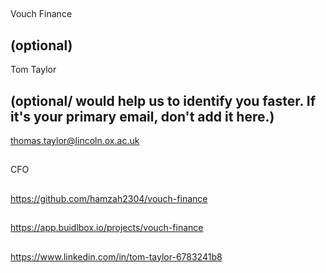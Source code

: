 ## <PROJECT NAME>
Vouch Finance
## <YOUR FULL NAME> (optional)
Tom Taylor
## <Used Email in Buidlbox> (optional/ would help us to identify you faster. If it's your primary email, don't add it here.)
thomas.taylor@lincoln.ox.ac.uk
## <YOUR ROLE ON THE TEAM>
CFO
## <LINK TO THE PROJECT REPOSITORY>
https://github.com/hamzah2304/vouch-finance
## <LINK TO BUIDLBOX SUBMISSION>
https://app.buidlbox.io/projects/vouch-finance
## <ANY LINKS TO YOUR SOCIALS THAT YOU WANT PEOPLE TO SEE WHO MIGHT COME ACROSS YOUR SUBMISSION IN THE FUTURE>
https://www.linkedin.com/in/tom-taylor-6783241b8
